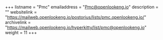 +++ listname = "Pmc" emailaddress = "Pmc@openlookeng.io" description = "" websitelink = "https://mailweb.openlookeng.io/postorius/lists/pmc.openlookeng.io/" archivelink = "https://mailweb.openlookeng.io/hyperkitty/list/pmc@openlookeng.io" weight = 11 +++
